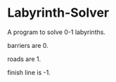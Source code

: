 # Labyrinth-Solver
A program to solve 0-1 labyrinths.

barriers are 0.

roads are 1.

finish line is -1.

